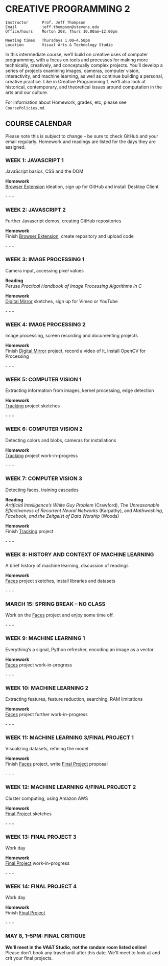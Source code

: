 CREATIVE PROGRAMMING 2
====

    Instructor      Prof. Jeff Thompson
    Email           jeff.thompson@stevens.edu
    Office/hours    Morton 208, Thurs 10.00am–12.00pm

    Meeting times   Thursdays 1.00–4.50pm
    Location        Visual Arts & Technology Studio

In this intermediate course, we’ll build on creative uses of computer programming, with a focus on tools and processes for making more technically, creatively, and conceptually complex projects. You’ll develop a series of projects examining images, cameras, computer vision, interactivity, and machine learning, as well as continue building a personal, creative practice. Like in Creative Programming 1, we’ll also look at historical, contemporary, and theoretical issues around computation in the arts and our culture.

For information about 
Homework, grades, etc, please see `CoursePolicies.md`.

## COURSE CALENDAR
Please note this is subject to change – be sure to check GitHub and your email regularly. Homework and readings are listed for the days they are assigned.

### WEEK 1: JAVASCRIPT 1
JavaScript basics, CSS and the DOM

**Homework**  
[Browser Extension](https://github.com/jeffThompson/CreativeProgramming2/blob/master/Assignments/Week01_BrowserExtension.md) ideation, sign up for GitHub and install Desktop Client

\- \- \-

### WEEK 2: JAVASCRIPT 2
Further Javascript demos, creating GitHub repositories

**Homework**  
Finish [Browser Extension](https://github.com/jeffThompson/CreativeProgramming2/blob/master/Assignments/Week01_BrowserExtension.md), create repository and upload code

\- \- \-

### WEEK 3: IMAGE PROCESSING 1
Camera input, accessing pixel values

**Reading**  
Peruse *Practical Handbook of Image Processing Algorithms In C*

**Homework**  
[Digital Mirror]() sketches, sign up for Vimeo or YouTube

\- \- \-

### WEEK 4: IMAGE PROCESSING 2
Image processing, screen recording and documenting projects

**Homework**  
Finish [Digital Mirror]() project, record a video of it, install OpenCV for Processing

\- \- \-

### WEEK 5: COMPUTER VISION 1
Extracting information from images, kernel processing, edge detection

**Homework**  
[Tracking]() project sketches

\- \- \-

### WEEK 6: COMPUTER VISION 2
Detecting colors and blobs, cameras for installations

**Homework**  
[Tracking]() project work-in-progress

\- \- \-

### WEEK 7: COMPUTER VISION 3
Detecting faces, training cascades

**Reading**  
*Artificial Intelligence’s White Guy Problem* (Crawford), *The Unreasonable Effectiveness of Recurrent Neural Networks* (Karpathy), and *Mathwashing, Facebook, and the Zeitgeist of Data Worship* (Woods)

**Homework**  
Finish [Tracking]() project

\- \- \-

### WEEK 8: HISTORY AND CONTEXT OF MACHINE LEARNING
A brief history of machine learning, discussion of readings

**Homework**  
[Faces]() project sketches, install libraries and datasets

\- \- \-

### MARCH 15: SPRING BREAK – NO CLASS  
Work on the [Faces]() project and enjoy some time off.

\- \- \-

### WEEK 9: MACHINE LEARNING 1
Everything’s a signal, Python refresher, encoding an image as a vector

**Homework**  
[Faces]() project work-in-progress

\- \- \-

### WEEK 10: MACHINE LEARNING 2
Extracting features, feature reduction, searching, RAM limitations

**Homework**  
[Faces]() project further work-in-progress

\- \- \-

### WEEK 11: MACHINE LEARNING 3/FINAL PROJECT 1
Visualizing datasets, refining the model

**Homework**  
Finish [Faces]() project, write [Final Project]() proposal

\- \- \-

### WEEK 12: MACHINE LEARNING 4/FINAL PROJECT 2
Cluster computing, using Amazon AWS

**Homework**  
[Final Project]() sketches

\- \- \-

### WEEK 13: FINAL PROJECT 3
Work day

**Homework**  
[Final Project]() work-in-progress

\- \- \-

### WEEK 14: FINAL PROJECT 4
Work day

**Homework**  
Finish [Final Project]()

\- \- \-

### MAY 8, 1–5PM: FINAL CRITIQUE
**We'll meet in the VA&T Studio, not the random room listed online!**  
Please don't book any travel until after this date. We'll meet to look at and crit your final projects.



